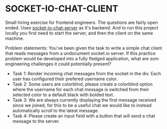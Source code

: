 # SOCKET-IO-CHAT-CLIENT

Small hiring exercise for frontend engineers. The questions are fairly open ended. 
Uses [socket-io-chat-server](https://github.com/Pixxle/socket-io-chat-server) as it's backend. And to run this project locally you first need to start the server, and then the client on the same machine. 

Problem statements: 
You've been given the task to write a simple chat client that reads messages from a undocument socket.io server. 
If this practice problem would be developed into a fully fledged application, what are som engineering challenges it could potentially present?

* Task 1: Render incoming chat messages from the socket in the div. Each user has configured their prefered username color. 
* Task 2: Some users are colorblind, please create a colorblind option where the username for each chat message is switched from their selected color to a default black with bolded text.
* Task 3: We are always currently displaying the first message received since we joined, for this to be a useful chat we would like to instead automatically  scroll to the latest message.
* Task 4: Please create an input field with a button that will send a chat message to the server.
